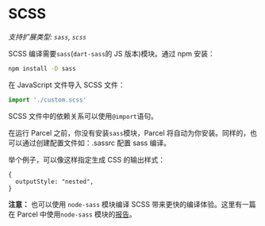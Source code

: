 # SCSS

_支持扩展类型: `sass`, `scss`_

SCSS 编译需要`sass`(`dart-sass`的 JS 版本)模块。通过 npm 安装：

```bash
npm install -D sass
```

在 JavaScript 文件导入 SCSS 文件：

```javascript
import './custom.scss'
```

SCSS 文件中的依赖关系可以使用`@import`语句。

在运行 Parcel 之前，你没有安装`sass`模块，Parcel 将自动为你安装。同样的，也可以通过创建配置文件如：.sassrc 配置 sass 编译。

举个例子，可以像这样指定生成 CSS 的输出样式：

```
{
  outputStyle: "nested",
}
```

**注意：** 也可以使用 `node-sass` 模块编译 SCSS 带来更快的编译体验。这里有一篇在 Parcel 中使用`node-sass` 模块的[报告](https://github.com/parcel-bundler/parcel/issues/1836)。
